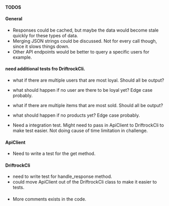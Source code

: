 #### TODOS

#### General

- Responses could be cached, but maybe the data would become stale quickly for these types of data.
- Merging JSON strings could be discussed. Not for every call though, since it slows things down.
- Other API endpoints would be better to query a specific users for example.

#### need additional tests fro DriftrockCli.

- what if there are multiple users that are most loyal. Should all be output?

- what should happen if no user are there to be loyal yet? Edge case probably.

- what if there are multiple items that are most sold. Should all be output?

- what should happen if no products yet? Edge case probably.

- Need a integration test. Might need to pass in ApiClient to DriftrockCli to make test easier. Not doing cause of time limitation in challenge.

#### ApiClient

- Need to write a test for the get method.

#### DriftrockCli

- need to write test for handle_response method.
- could move ApiClient out of the DriftrockCli class to make it easier to tests.

####

- More comments exists in the code.
